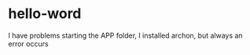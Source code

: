 # hello-word
I have problems starting the APP folder, I installed archon, but always an error occurs 
